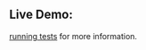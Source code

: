 ## Live Demo: 
[running tests](https://meetgojiya98.github.io/E-Commerce-Website/) for more information.
